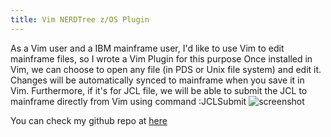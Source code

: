 ```yaml
---
title: Vim NERDTree z/OS Plugin
---
```

As a Vim user and a IBM mainframe user, I'd like to use Vim to edit mainframe files,
so I wrote a Vim Plugin for this purpose
Once installed in Vim, we can choose to open any file (in PDS or Unix file
system) and edit it. Changes will be automatically synced to mainframe when you
save it in Vim. Furthermore, if it's for JCL file, we will be able to submit the
JCL to mainframe directly from Vim using command :JCLSubmit
![screenshot]({{site.url}}/images/vim-nerdtree-zos-screenshot.jpg) 

You can check my github repo at [here](https://github.com/davdai01/nerdtree-zos-plugin)
